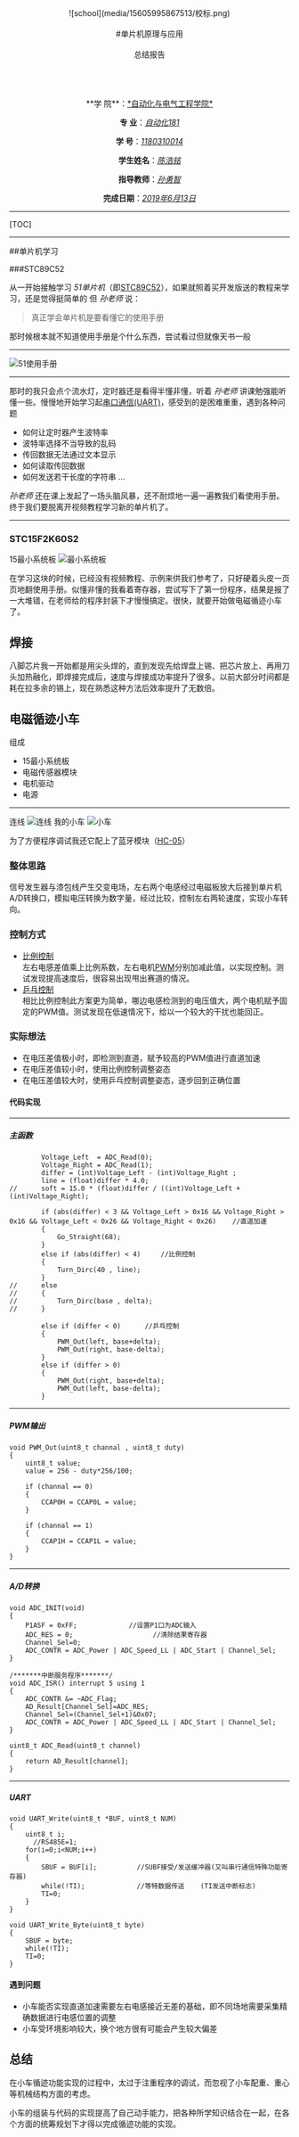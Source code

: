 <center>
<br>
<br>
<br>
![school](media/15605995867513/校标.png)
<br>
<br>
#单片机原理与应用<br><br>总结报告
<br>
<br>
<br>
<br>
<br>
**学 院**：<u>*自动化与电气工程学院*</u>

**专 业**：<u>*自动化181*</u>

**学 号**：<u>*1180310014*</u>

**学生姓名**：<u>*陈浩铭*</u>

**指导教师**：<u>*孙勇智*</u>

**完成日期**：<u>*2019年6月13日*</u>
</center>

<div STYLE="page-break-after: always;"></div>

-------

[TOC]

-------


##单片机学习

###STC89C52

从一开始接触学习 *51单片机*（即[STC89C52](https://baike.baidu.com/item/STC89C52/8368137?fr=aladdin)），如果就照着买开发版送的教程来学习，还是觉得挺简单的
但 *孙老师* 说：

> 真正学会单片机是要看懂它的使用手册

那时候根本就不知道使用手册是个什么东西，尝试看过但就像天书一般

-------

![51使用手册](media/15605995867513/51使用手册.png)

-------
那时的我只会点个流水灯，定时器还是看得半懂非懂，听着 *孙老师* 讲课勉强能听懂一些。慢慢地开始学习起[串口通信(UART)](https://zh.wikipedia.org/wiki/UART)，感受到的是困难重重，遇到各种问题
* 如何让定时器产生波特率
* 波特率选择不当导致的乱码
* 传回数据无法通过文本显示
* 如何读取传回数据
* 如何发送若干长度的字符串
...

*孙老师* 还在课上发起了一场头脑风暴，还不耐烦地一遍一遍教我们看使用手册。终于我们要脱离开视频教程学习新的单片机了。

-------

### STC15F2K60S2
15最小系统板
![最小系统板](media/15605995867513/最小系统板.png)

在学习这块的时候，已经没有视频教程、示例来供我们参考了，只好硬着头皮一页页地翻使用手册。似懂非懂的我看着寄存器，尝试写下了第一份程序，结果是报了一大堆错，在老师给的程序封装下才慢慢搞定。很快，就要开始做电磁循迹小车了。

## 焊接
八脚芯片我一开始都是用尖头焊的，直到发现先给焊盘上锡、把芯片放上、再用刀头加热融化，即焊接完成后，速度与焊接成功率提升了很多。以前大部分时间都是耗在拉多余的锡上，现在熟悉这种方法后效率提升了无数倍。

## 电磁循迹小车
组成
* 15最小系统板
* 电磁传感器模块
* 电机驱动
* 电源

-------
连线
![连线](media/15605995867513/连线.png)
我的小车
![小车](media/15605995867513/小车.jpg)

为了方便程序调试我还它配上了蓝牙模块（[HC-05](https://wiki.eprolabs.com/index.php?title=Bluetooth_Module_HC-05)）

### 整体思路
信号发生器与漆包线产生交变电场，左右两个电感经过电磁板放大后接到单片机A/D转换口，模拟电压转换为数字量，经过比较，控制左右两轮速度，实现小车转向。

### 控制方式
* [比例控制](https://zh.wikipedia.org/wiki/%E6%AF%94%E4%BE%8B%E6%8E%A7%E5%88%B6)  
左右电感差值乘上比例系数，左右电机[PWM](https://zh.wikipedia.org/zh-cn/%E8%84%88%E8%A1%9D%E5%AF%AC%E5%BA%A6%E8%AA%BF%E8%AE%8A)分别加减此值，以实现控制。测试发现提高速度后，很容易出现甩出赛道的情况。
* [乒乓控制](https://baike.baidu.com/item/%E4%B9%92%E4%B9%93%E6%8E%A7%E5%88%B6)  
相比比例控制此方案更为简单，哪边电感检测到的电压值大，两个电机赋予固定的PWM值。测试发现在低速情况下，给以一个较大的干扰也能回正。

### 实际想法
* 在电压差值极小时，即检测到直道，赋予较高的PWM值进行直道加速
* 在电压差值较小时，使用比例控制调整姿态
* 在电压差值较大时，使用乒乓控制调整姿态，逐步回到正确位置

#### 代码实现

-------

##### 主函数
```
		Voltage_Left  = ADC_Read(0);
		Voltage_Right = ADC_Read(1);
		differ = (int)Voltage_Left - (int)Voltage_Right ;
		line = (float)differ * 4.0;
//		soft = 15.0 * (float)differ / ((int)Voltage_Left + (int)Voltage_Right);

		if (abs(differ) < 3 && Voltage_Left > 0x16 && Voltage_Right > 0x16 && Voltage_Left < 0x26 && Voltage_Right < 0x26)    //直道加速
		{
			Go_Straight(68);
		}
		else if (abs(differ) < 4)     //比例控制
		{
			Turn_Dirc(40 , line);
		}
//		else
//		{
//			Turn_Dirc(base , delta);
//		}
		
		else if (differ < 0)      //乒乓控制
		{
			PWM_Out(left, base+delta);
			PWM_Out(right, base-delta);
		}
		else if (differ > 0)
		{
	   		PWM_Out(right, base+delta);
			PWM_Out(left, base-delta);
		}
```

-------

##### PWM输出

```
void PWM_Out(uint8_t channal , uint8_t duty)
{
	uint8_t value;
	value = 256 - duty*256/100;
	
	if (channal == 0)
	{
		CCAP0H = CCAP0L = value;
	}
	
	if (channal == 1)
	{
		CCAP1H = CCAP1L = value;
	}
}
```

-------
##### A/D转换

```
void ADC_INIT(void)
{
	P1ASF = 0xFF;             //设置P1口为ADC输入
	ADC_RES = 0;                    //清除结果寄存器
	Channel_Sel=0;
	ADC_CONTR = ADC_Power | ADC_Speed_LL | ADC_Start | Channel_Sel;
}

/*******中断服务程序*******/
void ADC_ISR() interrupt 5 using 1
{
	ADC_CONTR &= ~ADC_Flag;     
	AD_Result[Channel_Sel]=ADC_RES;
	Channel_Sel=(Channel_Sel+1)&0x07;
	ADC_CONTR = ADC_Power | ADC_Speed_LL | ADC_Start | Channel_Sel;
}

uint8_t ADC_Read(uint8_t channel)
{
	return AD_Result[channel];
}
```

-------
##### UART

```
void UART_Write(uint8_t *BUF, uint8_t NUM)
{
    uint8_t i;
	  //RS485E=1;
    for(i=0;i<NUM;i++)
    {
        SBUF = BUF[i];	        //SUBF接受/发送缓冲器(又叫串行通信特殊功能寄存器)
        while(!TI);				//等特数据传送	(TI发送中断标志)
        TI=0;		
    }
}

void UART_Write_Byte(uint8_t byte)
{
	SBUF = byte;
	while(!TI);
	TI=0;
}
```
#### 遇到问题
* 小车能否实现直道加速需要左右电感接近无差的基础，即不同场地需要采集精确数据进行电感位置的调整
* 小车受环境影响较大，换个地方很有可能会产生较大偏差

## 总结
在小车循迹功能实现的过程中，太过于注重程序的调试，而忽视了小车配重、重心等机械结构方面的考虑。

小车的组装与代码的实现提高了自己动手能力，把各种所学知识结合在一起，在各个方面的统筹规划下才得以完成循迹功能的实现。




